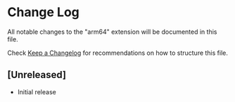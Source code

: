 # Change Log

All notable changes to the "arm64" extension will be documented in this file.

Check [Keep a Changelog](http://keepachangelog.com/) for recommendations on how to structure this file.

## [Unreleased]

- Initial release